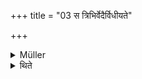 +++
title = "03 स त्रिभिर्वेदैर्विधीयते"

+++

<details><summary>Müller</summary>

The sacrifice is prescribed by the three Vedas.

#####  Commentary

In order to know the whole of the sacrifice, one Veda is not sufficient, still less one sākhā (recension) only. The sacrifice is conceived as a whole, and its members (aṅgas) are described in different parts of the three Vedas.
</details>

<details><summary>थिते</summary>

स त्रिभिर्वेदैर्विधीयते ३
</details>

